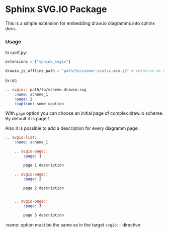 # Sphinx SVG.IO Package

This is a simple extension for embedding draw.io diagramms into sphinx docs.

### Usage


In conf.py:
```python
extensions = ["sphinx_svgio"]

drawio_js_offline_path = "path/to/viewer-static.min.js" # relative to conf.py or absolute
```

In rst:

```rst
.. svgio:: path/to/scheme.drawio.svg
    :name: scheme_1
    :page: 2
    :caption: some caption
```

With `page` option you can choose an initial page of complex draw.io scheme.
By default it is page `1`


Also it is possible to add a description for every diagramm page:

```rst
.. svgio-list::
    :name: scheme_1

    .. svgio-page::
        :page: 1

        page 1 description

    .. svgio-page::
        :page: 2

        page 2 description


    .. svgio-page::
        :page: 3

        page 3 description
```

:name: option must be the same as in the target `svgio::` directive
